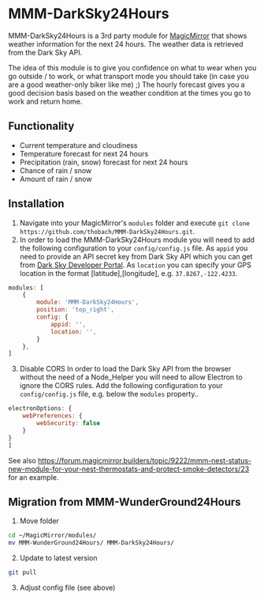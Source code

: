 # MMM-DarkSky24Hours 
MMM-DarkSky24Hours is a 3rd party module for [MagicMirror](https://github.com/MichMich/MagicMirror) that shows weather information for the next 24 hours. The weather data is retrieved from the Dark Sky API.

The idea of this module is to give you confidence on what to wear when you go outside / to work, or what transport mode you should take (in case you are a good weather-only biker like me) ;) The hourly forecast gives you a good decision basis based on the weather condition at the times you go to work and return home.

## Functionality
* Current temperature and cloudiness
* Temperature forecast for next 24 hours
* Precipitation (rain, snow) forecast for next 24 hours
 * Chance of rain / snow
 * Amount of rain / snow

## Installation
1. Navigate into your MagicMirror's `modules` folder and execute `git clone https://github.com/thobach/MMM-DarkSky24Hours.git`.
2. In order to load the MMM-DarkSky24Hours module you will need to add the following configuration to your `config/config.js` file. As `appid` you need to provide an API secret key from Dark Sky API which you can get from [Dark Sky Developer Portal](https://darksky.net/dev). As `location` you can specify your GPS location in the format [latitude],[longitude], e.g. `37.8267,-122.4233`.
````javascript
modules: [
	{
		module: 'MMM-DarkSky24Hours',
		position: 'top_right',
		config: {
			appid: '',
			location: '',
		}
	},
]
````
3. Disable CORS
In order to load the Dark Sky API from the browser without the need of a Node_Helper you will need to allow Electron to ignore the CORS rules. Add the following configuration to your `config/config.js` file, e.g. below the `modules` property..
````javascript
electronOptions: {
    webPreferences: {
        webSecurity: false
    }
}
]
````
See also https://forum.magicmirror.builders/topic/9222/mmm-nest-status-new-module-for-your-nest-thermostats-and-protect-smoke-detectors/23 for an example.

## Migration from MMM-WunderGround24Hours
1. Move folder
````bash
cd ~/MagicMirror/modules/
mv MMM-WunderGround24Hours/ MMM-DarkSky24Hours/
````
2. Update to latest version
````bash
git pull
````
3. Adjust config file (see above)